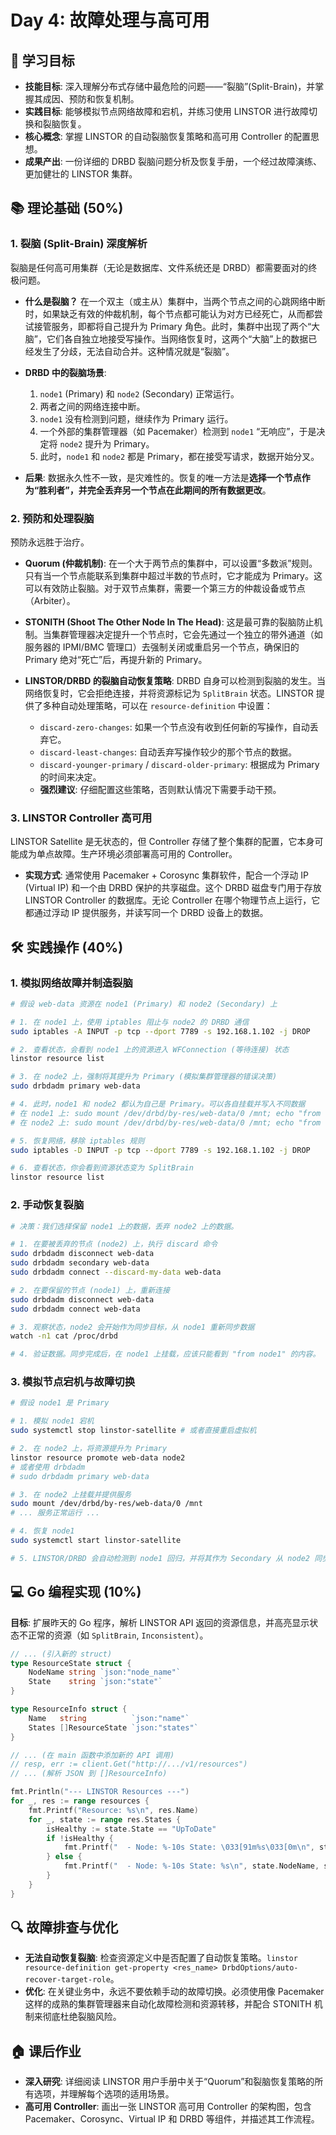 # Day 4: 故障处理与高可用

## 🎯 学习目标
- **技能目标**: 深入理解分布式存储中最危险的问题——“裂脑”(Split-Brain)，并掌握其成因、预防和恢复机制。
- **实践目标**: 能够模拟节点网络故障和宕机，并练习使用 LINSTOR 进行故障切换和裂脑恢复。
- **核心概念**: 掌握 LINSTOR 的自动裂脑恢复策略和高可用 Controller 的配置思想。
- **成果产出**: 一份详细的 DRBD 裂脑问题分析及恢复手册，一个经过故障演练、更加健壮的 LINSTOR 集群。

## 📚 理论基础 (50%)

### 1. 裂脑 (Split-Brain) 深度解析
裂脑是任何高可用集群（无论是数据库、文件系统还是 DRBD）都需要面对的终极问题。

- **什么是裂脑？**
  在一个双主（或主从）集群中，当两个节点之间的心跳网络中断时，如果缺乏有效的仲裁机制，每个节点都可能认为对方已经死亡，从而都尝试接管服务，即都将自己提升为 Primary 角色。此时，集群中出现了两个“大脑”，它们各自独立地接受写操作。当网络恢复时，这两个“大脑”上的数据已经发生了分歧，无法自动合并。这种情况就是“裂脑”。

- **DRBD 中的裂脑场景**: 
  1. `node1` (Primary) 和 `node2` (Secondary) 正常运行。
  2. 两者之间的网络连接中断。
  3. `node1` 没有检测到问题，继续作为 Primary 运行。
  4. 一个外部的集群管理器（如 Pacemaker）检测到 `node1` “无响应”，于是决定将 `node2` 提升为 Primary。
  5. 此时，`node1` 和 `node2` 都是 Primary，都在接受写请求，数据开始分叉。

- **后果**: 数据永久性不一致，是灾难性的。恢复的唯一方法是**选择一个节点作为“胜利者”，并完全丢弃另一个节点在此期间的所有数据更改**。

### 2. 预防和处理裂脑
预防永远胜于治疗。

- **Quorum (仲裁机制)**: 在一个大于两节点的集群中，可以设置“多数派”规则。只有当一个节点能联系到集群中超过半数的节点时，它才能成为 Primary。这可以有效防止裂脑。对于双节点集群，需要一个第三方的仲裁设备或节点（Arbiter）。
- **STONITH (Shoot The Other Node In The Head)**: 这是最可靠的裂脑防止机制。当集群管理器决定提升一个节点时，它会先通过一个独立的带外通道（如服务器的 IPMI/BMC 管理口）去强制关闭或重启另一个节点，确保旧的 Primary 绝对“死亡”后，再提升新的 Primary。

- **LINSTOR/DRBD 的裂脑自动恢复策略**: 
  DRBD 自身可以检测到裂脑的发生。当网络恢复时，它会拒绝连接，并将资源标记为 `SplitBrain` 状态。LINSTOR 提供了多种自动处理策略，可以在 `resource-definition` 中设置：
  - `discard-zero-changes`: 如果一个节点没有收到任何新的写操作，自动丢弃它。
  - `discard-least-changes`: 自动丢弃写操作较少的那个节点的数据。
  - `discard-younger-primary` / `discard-older-primary`: 根据成为 Primary 的时间来决定。
  - **强烈建议**: 仔细配置这些策略，否则默认情况下需要手动干预。

### 3. LINSTOR Controller 高可用
LINSTOR Satellite 是无状态的，但 Controller 存储了整个集群的配置，它本身可能成为单点故障。生产环境必须部署高可用的 Controller。
- **实现方式**: 通常使用 Pacemaker + Corosync 集群软件，配合一个浮动 IP (Virtual IP) 和一个由 DRBD 保护的共享磁盘。这个 DRBD 磁盘专门用于存放 LINSTOR Controller 的数据库。无论 Controller 在哪个物理节点上运行，它都通过浮动 IP 提供服务，并读写同一个 DRBD 设备上的数据。

## 🛠️ 实践操作 (40%)

### 1. 模拟网络故障并制造裂脑

```bash
# 假设 web-data 资源在 node1 (Primary) 和 node2 (Secondary) 上

# 1. 在 node1 上，使用 iptables 阻止与 node2 的 DRBD 通信
sudo iptables -A INPUT -p tcp --dport 7789 -s 192.168.1.102 -j DROP

# 2. 查看状态，会看到 node1 上的资源进入 WFConnection (等待连接) 状态
linstor resource list

# 3. 在 node2 上，强制将其提升为 Primary (模拟集群管理器的错误决策)
sudo drbdadm primary web-data

# 4. 此时，node1 和 node2 都认为自己是 Primary。可以各自挂载并写入不同数据
# 在 node1 上: sudo mount /dev/drbd/by-res/web-data/0 /mnt; echo "from node1" > /mnt/test.txt; sudo umount /mnt
# 在 node2 上: sudo mount /dev/drbd/by-res/web-data/0 /mnt; echo "from node2" > /mnt/test.txt; sudo umount /mnt

# 5. 恢复网络，移除 iptables 规则
sudo iptables -D INPUT -p tcp --dport 7789 -s 192.168.1.102 -j DROP

# 6. 查看状态，你会看到资源状态变为 SplitBrain
linstor resource list
```

### 2. 手动恢复裂脑

```bash
# 决策：我们选择保留 node1 上的数据，丢弃 node2 上的数据。

# 1. 在要被丢弃的节点 (node2) 上，执行 discard 命令
sudo drbdadm disconnect web-data
sudo drbdadm secondary web-data
sudo drbdadm connect --discard-my-data web-data

# 2. 在要保留的节点 (node1) 上，重新连接
sudo drbdadm disconnect web-data
sudo drbdadm connect web-data

# 3. 观察状态，node2 会开始作为同步目标，从 node1 重新同步数据
watch -n1 cat /proc/drbd

# 4. 验证数据。同步完成后，在 node1 上挂载，应该只能看到 "from node1" 的内容。
```

### 3. 模拟节点宕机与故障切换

```bash
# 假设 node1 是 Primary

# 1. 模拟 node1 宕机
sudo systemctl stop linstor-satellite # 或者直接重启虚拟机

# 2. 在 node2 上，将资源提升为 Primary
linstor resource promote web-data node2
# 或者使用 drbdadm
# sudo drbdadm primary web-data

# 3. 在 node2 上挂载并提供服务
sudo mount /dev/drbd/by-res/web-data/0 /mnt
# ... 服务正常运行 ...

# 4. 恢复 node1
sudo systemctl start linstor-satellite

# 5. LINSTOR/DRBD 会自动检测到 node1 回归，并将其作为 Secondary 从 node2 同步数据。
```

## 💻 Go 编程实现 (10%)

**目标**: 扩展昨天的 Go 程序，解析 LINSTOR API 返回的资源信息，并高亮显示状态不正常的资源（如 `SplitBrain`, `Inconsistent`）。

```go
// ... (引入新的 struct)
type ResourceState struct {
	NodeName string `json:"node_name"`
	State    string `json:"state"`
}

type ResourceInfo struct {
	Name   string          `json:"name"`
	States []ResourceState `json:"states"`
}

// ... (在 main 函数中添加新的 API 调用)
// resp, err := client.Get("http://.../v1/resources")
// ... (解析 JSON 到 []ResourceInfo)

fmt.Println("--- LINSTOR Resources ---")
for _, res := range resources {
	fmt.Printf("Resource: %s\n", res.Name)
	for _, state := range res.States {
		isHealthy := state.State == "UpToDate"
		if !isHealthy {
			fmt.Printf("  - Node: %-10s State: \033[91m%s\033[0m\n", state.NodeName, state.State) // 标红
		} else {
			fmt.Printf("  - Node: %-10s State: %s\n", state.NodeName, state.State)
		}
	}
}
```

## 🔍 故障排查与优化
- **无法自动恢复裂脑**: 检查资源定义中是否配置了自动恢复策略。`linstor resource-definition get-property <res_name> DrbdOptions/auto-recover-target-role`。
- **优化**: 在关键业务中，永远不要依赖手动的故障切换。必须使用像 Pacemaker 这样的成熟的集群管理器来自动化故障检测和资源转移，并配合 STONITH 机制来彻底杜绝裂脑风险。

## 🏠 课后作业
- **深入研究**: 详细阅读 LINSTOR 用户手册中关于“Quorum”和裂脑恢复策略的所有选项，并理解每个选项的适用场景。
- **高可用 Controller**: 画出一张 LINSTOR 高可用 Controller 的架构图，包含 Pacemaker、Corosync、Virtual IP 和 DRBD 等组件，并描述其工作流程。
